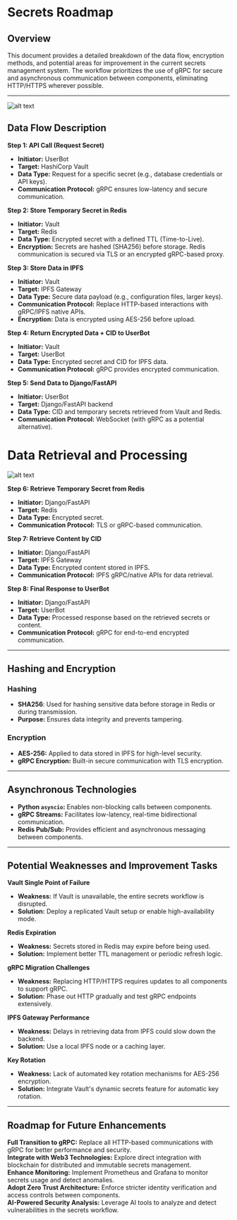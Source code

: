# Secrets Roadmap

## **Overview**
This document provides a detailed breakdown of the data flow, encryption methods, and potential areas for improvement in the current secrets management system. The workflow prioritizes the use of gRPC for secure and asynchronous communication between components, eliminating HTTP/HTTPS wherever possible.

---
![alt text](secret.png)
## **Data Flow Description**
**Step 1: API Call (Request Secret)**  
   - **Initiator:** UserBot  
   - **Target:** HashiCorp Vault  
   - **Data Type:** Request for a specific secret (e.g., database credentials or API keys).  
   - **Communication Protocol:** gRPC ensures low-latency and secure communication.  

**Step 2: Store Temporary Secret in Redis**  
   - **Initiator:** Vault  
   - **Target:** Redis  
   - **Data Type:** Encrypted secret with a defined TTL (Time-to-Live).  
   - **Encryption:** Secrets are hashed (SHA256) before storage. Redis communication is secured via TLS or an encrypted gRPC-based proxy.  

**Step 3: Store Data in IPFS**  
   - **Initiator:** Vault  
   - **Target:** IPFS Gateway  
   - **Data Type:** Secure data payload (e.g., configuration files, larger keys).  
   - **Communication Protocol:** Replace HTTP-based interactions with gRPC/IPFS native APIs.  
   - **Encryption:** Data is encrypted using AES-256 before upload.  

**Step 4: Return Encrypted Data + CID to UserBot**  
   - **Initiator:** Vault  
   - **Target:** UserBot  
   - **Data Type:** Encrypted secret and CID for IPFS data.  
   - **Communication Protocol:** gRPC provides encrypted communication.  

**Step 5: Send Data to Django/FastAPI**  
   - **Initiator:** UserBot  
   - **Target:** Django/FastAPI backend  
   - **Data Type:** CID and temporary secrets retrieved from Vault and Redis.  
   - **Communication Protocol:** WebSocket (with gRPC as a potential alternative).

# Data Retrieval and Processing

![alt text](data.png)

**Step 6: Retrieve Temporary Secret from Redis**  
   - **Initiator:** Django/FastAPI  
   - **Target:** Redis  
   - **Data Type:** Encrypted secret.  
   - **Communication Protocol:** TLS or gRPC-based communication.  

**Step 7: Retrieve Content by CID**  
   - **Initiator:** Django/FastAPI  
   - **Target:** IPFS Gateway  
   - **Data Type:** Encrypted content stored in IPFS.  
   - **Communication Protocol:** IPFS gRPC/native APIs for data retrieval.  

**Step 8: Final Response to UserBot**  
   - **Initiator:** Django/FastAPI  
   - **Target:** UserBot  
   - **Data Type:** Processed response based on the retrieved secrets or content.  
   - **Communication Protocol:** gRPC for end-to-end encrypted communication.  

---

## **Hashing and Encryption**
### **Hashing**
- **SHA256**: Used for hashing sensitive data before storage in Redis or during transmission.
- **Purpose:** Ensures data integrity and prevents tampering.

### **Encryption**
- **AES-256:** Applied to data stored in IPFS for high-level security.
- **gRPC Encryption:** Built-in secure communication with TLS encryption.

---

## **Asynchronous Technologies**
- **Python `asyncio`:** Enables non-blocking calls between components.  
- **gRPC Streams:** Facilitates low-latency, real-time bidirectional communication.  
- **Redis Pub/Sub:** Provides efficient and asynchronous messaging between components.

---

## **Potential Weaknesses and Improvement Tasks**
**Vault Single Point of Failure**  
   - **Weakness:** If Vault is unavailable, the entire secrets workflow is disrupted.  
   - **Solution:** Deploy a replicated Vault setup or enable high-availability mode.

**Redis Expiration**  
   - **Weakness:** Secrets stored in Redis may expire before being used.  
   - **Solution:** Implement better TTL management or periodic refresh logic.

**gRPC Migration Challenges**  
   - **Weakness:** Replacing HTTP/HTTPS requires updates to all components to support gRPC.  
   - **Solution:** Phase out HTTP gradually and test gRPC endpoints extensively.

**IPFS Gateway Performance**  
   - **Weakness:** Delays in retrieving data from IPFS could slow down the backend.  
   - **Solution:** Use a local IPFS node or a caching layer.

**Key Rotation**  
   - **Weakness:** Lack of automated key rotation mechanisms for AES-256 encryption.  
   - **Solution:** Integrate Vault's dynamic secrets feature for automatic key rotation.

---

## **Roadmap for Future Enhancements**
**Full Transition to gRPC:** Replace all HTTP-based communications with gRPC for better performance and security.  
**Integrate with Web3 Technologies:** Explore direct integration with blockchain for distributed and immutable secrets management.  
**Enhance Monitoring:** Implement Prometheus and Grafana to monitor secrets usage and detect anomalies.  
**Adopt Zero Trust Architecture:** Enforce stricter identity verification and access controls between components.  
**AI-Powered Security Analysis:** Leverage AI tools to analyze and detect vulnerabilities in the secrets workflow.  

